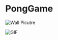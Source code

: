 # PongGame

![Wall Picutre](file:///C:/Users/stevensc4/Downloads/COMP3125%20Lab2%20ScreenShot.PNG)

![GIF](file:///C:/Users/stevensc4/Downloads/ezgif.com-gif-maker.gif)

